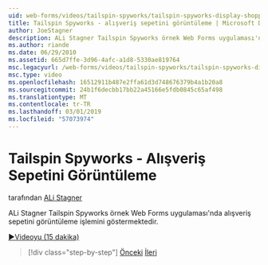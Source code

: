```yaml
---
uid: web-forms/videos/tailspin-spyworks/tailspin-spyworks-display-shopping-cart
title: Tailspin Spyworks - alışveriş sepetini görüntüleme | Microsoft Docs
author: JoeStagner
description: ALi Stagner Tailspin Spyworks örnek Web Forms uygulaması'nda alışveriş sepetini görüntüleme işlemini göstermektedir.
ms.author: riande
ms.date: 06/29/2010
ms.assetid: 665d7ffe-3d96-4afc-a1d8-5330ae819764
msc.legacyurl: /web-forms/videos/tailspin-spyworks/tailspin-spyworks-display-shopping-cart
msc.type: video
ms.openlocfilehash: 16512911b487e2ffa61d3d748676379b4a1b20a8
ms.sourcegitcommit: 24b1f6decbb17bb22a45166e5fdb0845c65af498
ms.translationtype: MT
ms.contentlocale: tr-TR
ms.lasthandoff: 03/01/2019
ms.locfileid: "57073974"
---
```

<a name="tailspin-spyworks---display-shopping-cart"></a>Tailspin Spyworks - Alışveriş Sepetini Görüntüleme
====================
tarafından [ALi Stagner](https://github.com/JoeStagner)

ALi Stagner Tailspin Spyworks örnek Web Forms uygulaması'nda alışveriş sepetini görüntüleme işlemini göstermektedir.

[&#9654;Videoyu (15 dakika)](https://channel9.msdn.com/Blogs/ASP-NET-Site-Videos/tailspin-spyworks-display-shopping-cart)

> [!div class="step-by-step"]
> [Önceki](tailspin-spyworks-adding-items-to-the-shopping-cart.md)
> [İleri](tailspin-spyworks-update-the-shopping-cart.md)
